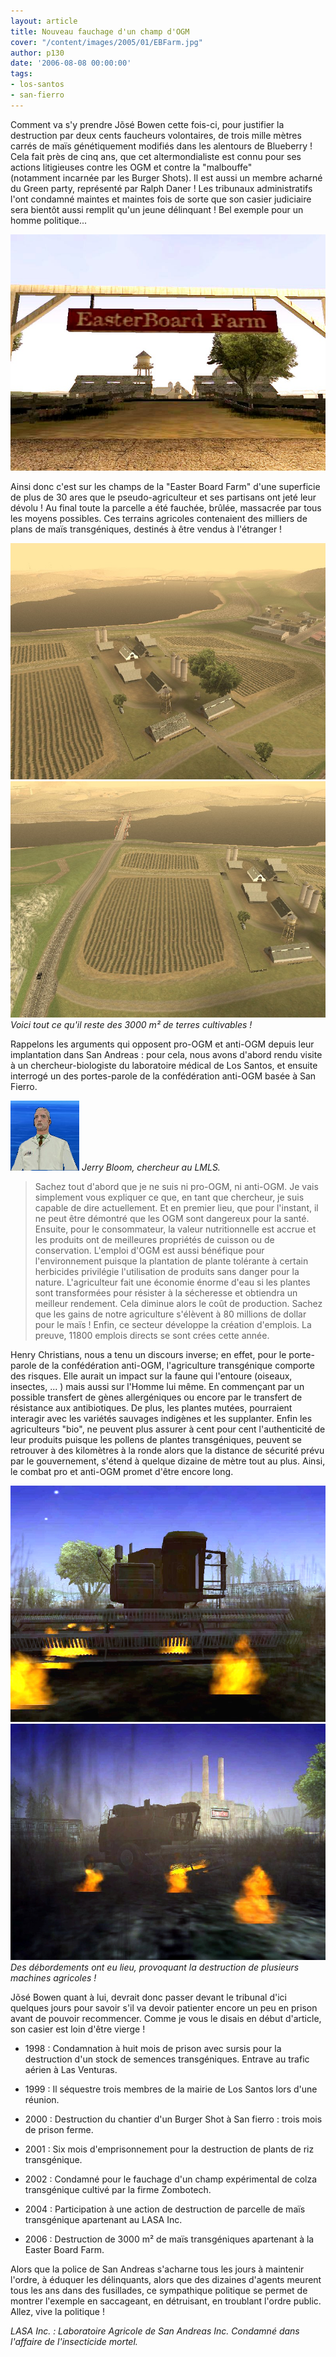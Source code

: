 ```yaml
---
layout: article
title: Nouveau fauchage d'un champ d'OGM
cover: "/content/images/2005/01/EBFarm.jpg"
author: p130
date: '2006-08-08 00:00:00'
tags:
- los-santos
- san-fierro
---
```


Comment va s'y prendre Jõsé Bowen cette fois-ci,&nbsp;pour justifier la destruction par&nbsp;deux cents&nbsp;faucheurs volontaires, de trois mille&nbsp;mètres carrés de maïs génétiquement modifiés dans les alentours de&nbsp;Blueberry ! Cela fait près de cinq ans, que&nbsp;cet altermondialiste&nbsp;est connu&nbsp;pour ses actions litigieuses contre les OGM et&nbsp;contre la "malbouffe" (notamment&nbsp;incarnée&nbsp;par&nbsp;les Burger Shots). Il est aussi un membre acharné du Green party, représenté par Ralph Daner ! Les tribunaux administratifs l'ont condamné maintes et maintes fois de sorte que son casier judiciaire sera bientôt aussi remplit qu'un jeune délinquant ! Bel exemple pour un homme politique...

![](/content/images/2005/01/EBFarm.jpg)

Ainsi donc c'est sur les champs de la "Easter Board Farm" d'une superficie de plus de 30 ares que le pseudo-agriculteur et ses partisans ont jeté leur dévolu ! Au final toute la parcelle a été fauchée, brûlée, massacrée par tous les moyens possibles. Ces terrains agricoles contenaient des milliers de plans de maïs transgéniques, destinés à être vendus à l'étranger !

![](/content/images/2005/01/champ2.jpg)
![Voici tout ce qu'il reste des 3000 m² de terres cultivables !](/content/images/2005/01/champ.jpg)
_Voici tout ce qu'il reste des 3000 m² de terres cultivables !_

Rappelons les arguments qui opposent pro-OGM et anti-OGM depuis leur implantation&nbsp;dans San Andreas :&nbsp;pour cela, nous avons d'abord rendu visite à un chercheur-biologiste&nbsp;du laboratoire médical de Los Santos, et ensuite interrogé un des portes-parole de la confédération anti-OGM basée à San Fierro.

![Jerry Bloom, chercheur au LMLS.](/content/images/2005/01/prof.jpg)
_Jerry Bloom, chercheur au LMLS._

> Sachez tout d'abord que je ne suis ni pro-OGM, ni anti-OGM. Je vais simplement vous expliquer ce que, en tant que chercheur, je suis capable de dire actuellement. Et en premier lieu, que pour l'instant, il ne peut être démontré que les OGM sont dangereux pour la santé. Ensuite, pour le consommateur, la valeur nutritionnelle&nbsp;est accrue et les produits&nbsp;ont de meilleures propriétés de cuisson ou de conservation. L'emploi d'OGM est aussi bénéfique pour l'environnement puisque la plantation de plante tolérante à certain herbicides privilégie l'utilisation de produits sans danger pour la nature. L'agriculteur fait une économie énorme d'eau si les plantes sont transformées&nbsp;pour résister à la sécheresse et obtiendra un meilleur rendement. Cela diminue alors le coût de production. Sachez que les gains de notre agriculture s'élèvent à 80 millions de dollar pour le maïs ! Enfin, ce secteur développe la création d'emplois. La preuve, 11800 emplois directs se sont crées cette année.

Henry Christians, nous a tenu un discours inverse; en effet, pour le porte-parole de la confédération anti-OGM, l'agriculture transgénique comporte des risques. Elle aurait un impact sur la faune qui l'entoure (oiseaux, insectes, ... ) mais aussi sur l'Homme lui même. En commençant par un possible transfert de gènes allergéniques ou encore par le transfert de résistance aux antibiotiques. De plus, les plantes mutées, pourraient interagir avec les variétés sauvages indigènes et les supplanter. Enfin les agriculteurs "bio", ne peuvent plus assurer à cent pour cent l'authenticité de leur produits puisque les pollens de plantes transgéniques, peuvent se retrouver à des kilomètres à la ronde alors que la distance de sécurité prévu par le gouvernement, s'étend à quelque dizaine de mètre tout au plus. Ainsi, le combat pro et anti-OGM promet d'être encore long.

![](/content/images/2005/01/bowen_harvest2.jpg)
![Des débordements ont eu lieu, provoquant la destruction de plusieurs machines agricoles !](/content/images/2005/01/bowen_harvest.jpg)
_Des débordements ont eu lieu, provoquant la destruction de plusieurs machines agricoles !_

Jõsé Bowen quant à lui, devrait donc passer devant le tribunal d'ici quelques jours pour savoir s'il va devoir patienter encore un peu en prison avant de pouvoir recommencer. Comme je vous le disais en début d'article, son casier est loin d'être vierge !

- 1998&nbsp;: Condamnation à huit mois de prison avec sursis pour la destruction d'un stock de semences transgéniques. Entrave au trafic aérien à Las Venturas.

- 1999&nbsp;:&nbsp;Il séquestre trois membres de la mairie de Los Santos lors d'une réunion.

- 2000&nbsp;:&nbsp;Destruction du chantier d'un Burger Shot à San fierro :&nbsp;trois mois de prison ferme.

- 2001&nbsp;: Six mois d'emprisonnement pour la destruction de plants de riz transgénique.

- 2002 :&nbsp;Condamné pour le fauchage d'un champ expérimental de colza transgénique cultivé par la firme Zombotech.

- 2004&nbsp;:&nbsp;Participation à une action de destruction de parcelle de maïs transgénique apartenant au LASA Inc.

- 2006&nbsp;: Destruction de 3000 m² de maïs transgéniques apartenant à la Easter Board Farm.

Alors que la police de San Andreas s'acharne tous les jours à maintenir l'ordre, à éduquer les délinquants, alors que des dizaines d'agents meurent tous les ans dans des fusillades, ce sympathique politique se permet de montrer l'exemple en saccageant, en détruisant, en troublant l'ordre public. Allez, vive la politique !

_LASA Inc. : Laboratoire Agricole de San Andreas Inc. Condamné dans l'affaire de l'insecticide mortel._